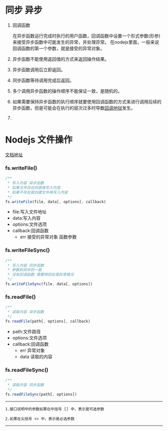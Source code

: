 # 同步 异步
1. 回调函数
    
    在异步函数运行完成时执行的用户函数，回调函数中设置一个形式参数(形参)来接受异步函数中可能发生的异常，并处理异常。
    在nodejs里面，一般来说回调函数的第一个参数，就是接受的异常对象。
2. 异步函数不能使用返回值的方式来返回操作结果。
3. 异步函数调用后立即返回。
4. 同步函数等待调用完成后返回。
5. 多个调用异步函数的操作顺序不能保证一致，是随机的。
6. 如果需要保持异步函数的执行顺序就要使用回调函数的方式来进行调用后续的异步函数，但是可能会在执行的层次过多时导数[回调地狱](https://www.cnblogs.com/yu412/p/11717701.html)发生。
7. 

# Nodejs 文件操作
[文档地址](http://nodejs.cn/api/fs.html)
    
### fs.writeFile()
```js
/**
 * 写入内容 异步函数
 * 如果文件存在则直接写入内容
 * 如果不存在就创建文件再写入内容
 */
fs.writeFile(file, data[, options], callback)
```

 - file:写入文件地址
 - data:写入内容
 - options:文件选项
 - callback:回调函数
    + err 接受的异常对象 函数参数

### fs.writeFileSync()
```js
/** 
 * 写入内容 同步函数
 * 参数和异步的一致
 * 没有回调函数 需要特别处理异常情况
 */
fs.writeFileSync(file, data[, options])
```

### fs.readFile()
```js
/** 
 * 读取内容 异步函数
 */
fs.readFile(path[, options], callback)
```
- path:文件路径
- options:文件选项
- callback:回调函数
    + err 异常对象
    + data 读取的内容

### fs.readFileSync()
```js
/** 
 * 读取内容 同步函数
 */
fs.readFileSync(path[, options])
```

---

    1.接口说明中的参数如果在中括号 [] 中，表示是可选参数

    2.如果在尖括号 <> 中，表示是必选参数

---

